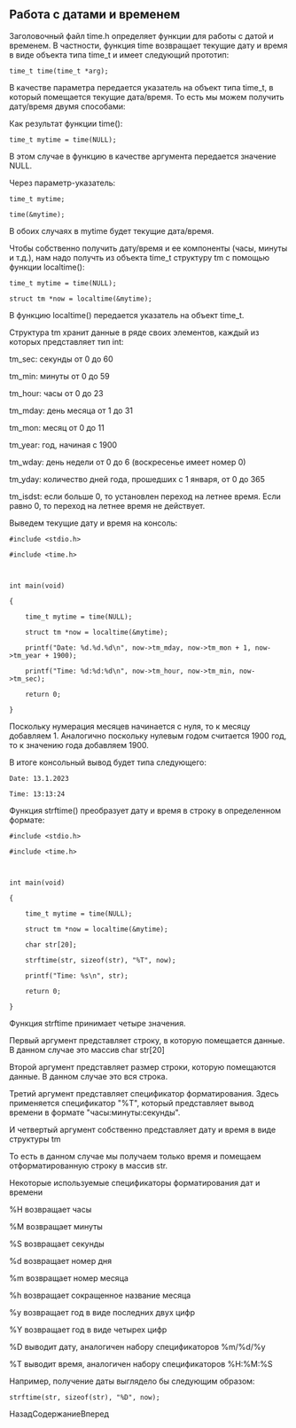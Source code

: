 ## Работа с датами и временем

Заголовочный файл time.h определяет функции для работы с датой и временем. В частности, функция time возвращает текущие дату и время в виде объекта типа time_t и имеет следующий прототип:

```
time_t time(time_t *arg);
```

В качестве параметра передается указатель на объект типа time_t, в который помещается текущие дата/время. То есть мы можем получить дату/время двумя способами:

Как результат функции time():

```
time_t mytime = time(NULL);
```

В этом случае в функцию в качестве аргумента передается значение NULL.

Через параметр-указатель:

```
time_t mytime;
time(&mytime);
```

В обоих случаях в mytime будет текущие дата/время.

Чтобы собственно получить дату/время и ее компоненты (часы, минуты и т.д.), нам надо получть из объекта time_t структуру tm с помощью функции localtime():

```
time_t mytime = time(NULL);
struct tm *now = localtime(&mytime);
```

В функцию localtime() передается указатель на объект time_t.

Структура tm хранит данные в ряде своих элементов, каждый из которых представляет тип int:

tm_sec: секунды от 0 до 60

tm_min: минуты от 0 до 59

tm_hour: часы от 0 до 23

tm_mday: день месяца от 1 до 31

tm_mon: месяц от 0 до 11

tm_year: год, начиная с 1900

tm_wday: день недели от 0 до 6 (воскресенье имеет номер 0)

tm_yday: количество дней года, прошедших с 1 января, от 0 до 365

tm_isdst: если больше 0, то установлен переход на летнее время. Если равно 0, то переход на летнее время не действует.

Выведем текущие дату и время на консоль:

```
#include <stdio.h>
#include <time.h>

int main(void)
{
	time_t mytime = time(NULL);
 	struct tm *now = localtime(&mytime);
 	printf("Date: %d.%d.%d\n", now->tm_mday, now->tm_mon + 1, now->tm_year + 1900);
 	printf("Time: %d:%d:%d\n", now->tm_hour, now->tm_min, now->tm_sec);
	return 0;
}
```

Поскольку нумерация месяцев начинается с нуля, то к месяцу добавляем 1. Аналогично поскольку нулевым годом считается 1900 год, то к значению года добавляем 1900. 
В итоге консольный вывод будет типа следующего:

```
Date: 13.1.2023
Time: 13:13:24
```

Функция strftime() преобразует дату и время в строку в определенном формате:

```
#include <stdio.h>
#include <time.h>

int main(void)
{
	time_t mytime = time(NULL);
 	struct tm *now = localtime(&mytime);
 	char str[20];
 	strftime(str, sizeof(str), "%T", now);
 	printf("Time: %s\n", str);
	return 0;
}
```

Функция strftime принимает четыре значения.

Первый аргумент представляет строку, в которую помещается данные. В данном случае это массив char str[20]

Второй аргумент представляет размер строки, которую помещаются данные. В данном случае это вся строка.

Третий аргумент представляет спецификатор форматирования. Здесь применяется спецификатор "%T", который представляет вывод времени в формате "часы:минуты:секунды".

И четвертый аргумент собственно представляет дату и время в виде структуры tm

То есть в данном случае мы получаем только время и помещаем отформатированную строку в массив str.

Некоторые используемые спецификаторы форматирования дат и времени

%H возвращает часы

%M возвращает минуты

%S возвращает секунды

%d возвращает номер дня

%m возвращает номер месяца

%h возвращает сокращенное название месяца

%y возвращает год в виде последних двух цифр

%Y возвращает год в виде четырех цифр

%D выводит дату, аналогичен набору спецификаторов %m/%d/%y

%T выводит время, аналогичен набору спецификаторов %H:%M:%S

Например, получение даты выглядело бы следующим образом:

```
strftime(str, sizeof(str), "%D", now);
```

НазадСодержаниеВперед

